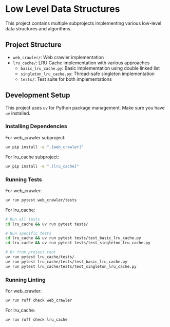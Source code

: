 # Low Level Data Structures

This project contains multiple subprojects implementing various low-level data structures and algorithms.

## Project Structure
- `web_crawler/`: Web crawler implementation
- `lru_cache/`: LRU Cache implementation with various approaches
  - `basic_lru_cache.py`: Basic implementation using double linked list
  - `singleton_lru_cache.py`: Thread-safe singleton implementation
  - `tests/`: Test suite for both implementations

## Development Setup

This project uses `uv` for Python package management. Make sure you have `uv` installed.

### Installing Dependencies

For web_crawler subproject:
```bash
uv pip install -e ".[web_crawler]"
```

For lru_cache subproject:
```bash
uv pip install -e ".[lru_cache]"
```

### Running Tests

For web_crawler:
```bash
uv run pytest web_crawler/tests
```

For lru_cache:
```bash
# Run all tests
cd lru_cache && uv run pytest tests/

# Run specific tests
cd lru_cache && uv run pytest tests/test_basic_lru_cache.py
cd lru_cache && uv run pytest tests/test_singleton_lru_cache.py

# Or from project root
uv run pytest lru_cache/tests/
uv run pytest lru_cache/tests/test_basic_lru_cache.py
uv run pytest lru_cache/tests/test_singleton_lru_cache.py
```

### Running Linting

For web_crawler:
```bash
uv run ruff check web_crawler
```

For lru_cache:
```bash
uv run ruff check lru_cache
```